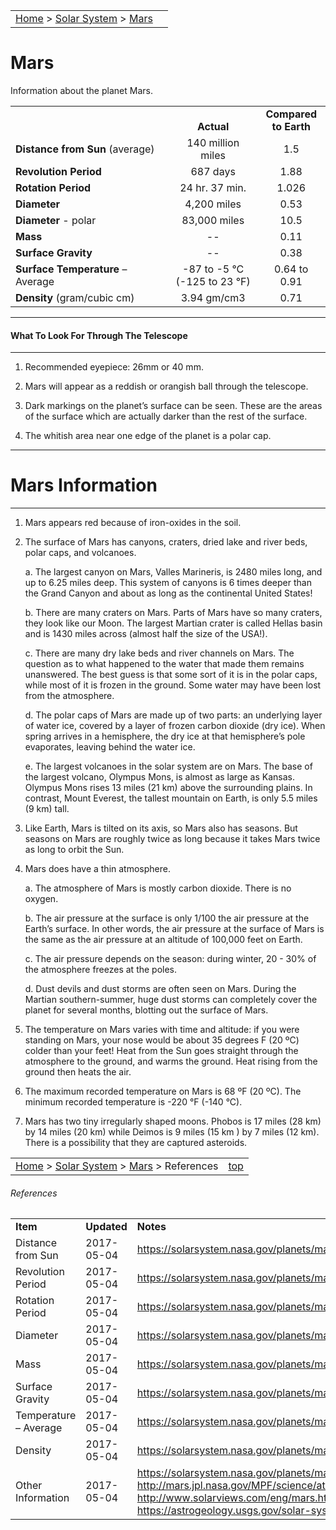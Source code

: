 <script src="/js/whatsup.js"></script>
<script type="text/javascript">
	var objectName ="Mars"
	var objectDesc ="The Red Planet"
	var objectImage="mars.png"
</script>

|    |    |
|:---|---:|
|[Home](/notes/#object-notes) > [Solar System](/notes/#solar-system) > [Mars](#mars) | <div id=whatsup></div> |

# Mars

Information about the planet Mars.

|  |  |  |
|---|:--:|:--:|
|  |<br/>**Actual**|**Compared<br/>to Earth**|
|**Distance from Sun** (average)|140 million miles|1.5|
|**Revolution Period**|687 days|1.88|
|**Rotation Period**|24 hr. 37 min.|1.026|
|**Diameter**|4,200 miles|0.53|
|**Diameter** - polar|83,000 miles|10.5|
|**Mass**|--|0.11|
|**Surface Gravity**|--|0.38|
|**Surface Temperature** – Average|-87 to -5 &deg;C<br/>(-125 to 23 &deg;F)|0.64 to 0.91|
|**Density** (gram/cubic cm)|3.94 gm/cm3|0.71|

---
#### What To Look For Through The Telescope
---

1.	Recommended eyepiece: 26mm or 40 mm.

2.	Mars will appear as a  reddish or orangish ball through the telescope.

3.	Dark markings on the planet’s surface can be seen.  These are the areas of the surface which are actually darker than the rest of the surface.

4.	The whitish area near one edge of the planet is a polar cap.

---
# Mars Information
---

1.	Mars appears red because of iron-oxides in the soil.

2.	The surface of Mars has canyons, craters, dried lake and river beds, polar caps, and volcanoes.

    a.	The largest canyon on Mars, Valles Marineris, is 2480 miles long, and up to 6.25 miles deep.  This system of canyons is 6 times deeper than the Grand Canyon and about as long as the continental United States!

    b.	There are many craters on Mars.  Parts of Mars have so many craters, they look like our Moon.  The largest Martian crater is called Hellas basin and is 1430 miles across (almost half the size of the USA!).

    c.	There are many dry lake beds and river channels on Mars.  The question as to what happened to the water that made them remains unanswered.  The best guess is that some sort of it is in the polar caps, while most of it is frozen in the ground.  Some water may have been lost from the atmosphere.

    d.	The polar caps of Mars are made up of two parts: an underlying layer of water ice, covered by a layer of frozen carbon dioxide (dry ice).  When spring arrives in a hemisphere, the dry ice at that hemisphere’s pole evaporates, leaving behind the water ice.

    e.	The largest volcanoes in the solar system are on Mars.  The base of the largest volcano, Olympus Mons, is almost as large as Kansas.  Olympus Mons rises 13 miles (21 km) above the surrounding plains. In contrast, Mount Everest, the tallest mountain on Earth, is only 5.5 miles (9 km) tall.

3.	Like Earth, Mars is tilted on its axis, so Mars also has seasons.  But seasons on Mars are roughly twice as long because it takes Mars twice as long to orbit the Sun.

4.	Mars does have a thin atmosphere.

    a.	The atmosphere of Mars is mostly carbon dioxide.  There is no oxygen.

    b.	The air pressure at the surface is only 1/100 the air pressure at the Earth’s surface.  In other words, the air pressure at the surface of Mars is the same as the air pressure at an altitude of 100,000 feet on Earth.

    c.	The air pressure depends on the season: during winter, 20 - 30% of the atmosphere freezes at the poles.

    d.	Dust devils and dust storms are often seen on Mars.  During the Martian southern-summer, huge dust storms can completely cover the planet for several months, blotting out the surface of Mars.

5.	The temperature on Mars varies with time and altitude: if you were standing on Mars, your nose would be about 35 degrees F (20 ºC) colder than your feet!  Heat from the Sun goes straight through the atmosphere to the ground, and warms the ground.  Heat rising from the ground then heats the air.  

6.	The maximum recorded temperature on Mars is 68 ºF (20 ºC).  The minimum recorded temperature is  -220 &deg;F (-140 &deg;C).
   
7.	Mars has two tiny irregularly shaped moons.  Phobos is 17 miles (28 km) by 14 miles (20 km) while Deimos is 9 miles (15 km ) by 7 miles (12 km).  There is a possibility that they are captured asteroids.

|    |    |
|:---|---:|
|[Home](/notes/#object-notes) > [Solar System](/notes/#solar-system) > [Mars](#mars) > References|[top](#mars)|

###### References

|   |   |   |
|---|---|---|
|**Item**|**Updated**|**Notes**|
|Distance from Sun|2017-05-04|<https://solarsystem.nasa.gov/planets/mars/facts>|
|Revolution Period|2017-05-04|<https://solarsystem.nasa.gov/planets/mars/facts>|
|Rotation Period|2017-05-04|<https://solarsystem.nasa.gov/planets/mars/facts>|
|Diameter|2017-05-04|<https://solarsystem.nasa.gov/planets/mars/facts>|
|Mass|2017-05-04|<https://solarsystem.nasa.gov/planets/mars/facts>|
|Surface Gravity|2017-05-04|<https://solarsystem.nasa.gov/planets/mars/facts>|
|Temperature – Average|2017-05-04|<https://solarsystem.nasa.gov/planets/mars/facts>|
|Density|2017-05-04|<https://solarsystem.nasa.gov/planets/mars/facts>|
|Other Information|2017-05-04|<https://solarsystem.nasa.gov/planets/mars/facts><br/><http://mars.jpl.nasa.gov/MPF/science/atmospheric.html><br/><http://www.solarviews.com/eng/mars.htm><br/><https://astrogeology.usgs.gov/solar-system/mars>| 